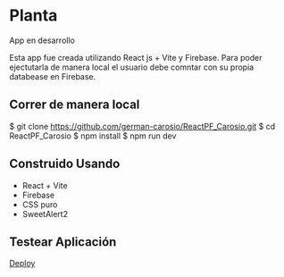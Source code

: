 # Planta 
App en desarrollo

Esta app fue creada utilizando React js  + Vite y Firebase. Para poder ejectutarla de manera local el usuario debe comntar con su propia databease en Firebase.

## Correr de manera local

$ git clone https://github.com/german-carosio/ReactPF_Carosio.git
$ cd ReactPF_Carosio
$ npm install
$ npm run dev


## Construido Usando

- React + Vite
- Firebase
- CSS puro
- SweetAlert2


## Testear Aplicación

[Deploy](https://link)
